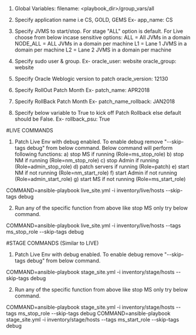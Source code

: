 
1) Global Variables:
filename: <playbook_dir>/group_vars/all

2) Specify application name i.e CS, GOLD, GEMS
Ex- app_name: CS

3) Specify JVMS to start/stop. For stage "ALL" option is default. For Live choose from below incase sensitive options:
ALL = All JVMs in a domain
NODE_ALL = ALL JVMs in a domain per machine
L1  = Lane 1 JVMS in a domain per machine
L2  = Lane 2 JVMS in a domain per machine

4) Specify sudo user & group.
Ex-
oracle_user: website
oracle_group: website

5) Specify Oracle Weblogic version to patch
oracle_version: 12130

6) Specify RollOut Patch Month
Ex- patch_name: APR2018

7) Specify RollBack Patch Month
Ex- patch_name_rollback: JAN2018

8) Specify below variable to True to kick off Patch Rollback else default should be False.
Ex- rollback_psu: True

#LIVE COMMANDS
1) Patch Live Env with debug enabled. To enable debug remove "--skip-tags debug" from below command. Below command will perform following functions:
  a) stop MS if running         (Role=ms_stop_role)
  b) stop NM if running         (Role=nm_stop_role)
  c) stop Admin if running      (Role=admin_stop_role)
  d) patch servers if running   (Role=patch)
  e) start NM if not running    (Role=nm_start_role)
  f) start Admin if not running (Role=admin_start_role)
  g) start MS if not running    (Role=ms_start_role)
  
COMMAND=ansible-playbook live_site.yml -i inventory/live/hosts --skip-tags debug

2) Run any of the specific function from above like stop MS only try below command.

COMMAND=ansible-playbook live_site.yml -i inventory/live/hosts --tags ms_stop_role --skip-tags debug

#STAGE COMMANDS (Similar to LIVE)
1) Patch Live Env with debug enabled. To enable debug remove "--skip-tags debug" from below command. 
  
COMMAND=ansible-playbook stage_site.yml -i inventory/stage/hosts --skip-tags debug

2) Run any of the specific function from above like stop MS only try below command.

COMMAND=ansible-playbook stage_site.yml -i inventory/stage/hosts --tags ms_stop_role --skip-tags debug
COMMAND=ansible-playbook stage_site.yml -i inventory/stage/hosts --tags ms_start_role --skip-tags debug




